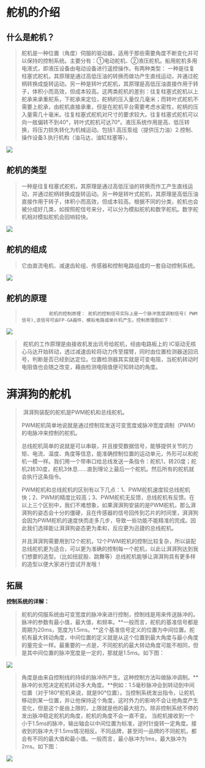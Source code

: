 # 舵机的介绍

## **什么是舵机？**

>​        舵机是一种位置（角度）伺服的驱动器，适用于那些需要角度不断变化并可以保持的控制系统。主要分有：①电动舵机、②液压舵机。船用舵机多用电液式，即液压设备由电动设备进行遥控操作。有两种类型： 一种是往复柱塞式舵机，其原理是通过高低压油的转换而做功产生直线运动，并通过舵柄转换成旋转运动。另一种是转叶式舵机，其原理是高低压油直接作用于转子，体积小而高效，但成本较高。这两类舵机的差别：往复柱塞式舵机以上舵承来承重舵系，下舵承来定位，舵柄的压入量仅几毫米；而转叶式舵机不需要上舵承，由舵机直接承重，但是在舵机平台需要考虑水密性，舵柄的压入量需几十毫米。往复柱塞式舵机对尺寸的要求较大。往复柱塞式舵机可以向一舷偏转不到40°，转叶式舵机可达70°。液压系统作用是高、低压转换，将压力损失转化为机械运动。包括1.高压泵组（提供压力油）2.控制、操作设备3.执行机构（油马达，油缸柱塞等）。
>

![](/pic/ch7/7.6/1.png) 

## 舵机的类型

>​       一种是往复柱塞式舵机，其原理是通过高低压油的转换而作工产生直线运动，并通过舵柄转换成旋转运动。另一种是转叶式舵机，其原理是高低压油直接作用于转子，体积小而高效，但成本较高。根据不同的分类，舵机也会被分成好几类，如按照舵信号来分，可以分为模拟舵机和数字舵机。数字舵机相对模拟舵机会回响较快。
>

![](/pic/ch7/7.6/2.png) 

## 舵机的组成

>   ​      它由直流电机、减速齿轮组、传感器和控制电路组成的一套自动控制系统。
>

![](/pic/ch7/7.6/3.png) 

## 舵机的原理
>        ​       舵机的控制原理： 舵机的控制信号实际上是一个脉冲宽度调制信号( PWM信号),该信号可由FP-GA器件、模拟电路或单片机产生。控制原理图如下：
>        

![](/pic/ch7/7.6/5.png) 


>  ​       舵机的工作原理是由接收机发出讯号给舵机，经由电路板上的 IC驱动无核心马达开始转动，透过减速齿轮将动力传至摆臂，同时由位置检测器送回讯号，判断是否已经到达定位。位置检测器其实就是可变电阻，当舵机转动时电阻值也会随之改变，藉由检测电阻值便可知转动的角度。

# 湃湃狗的舵机

>​        湃湃狗装配的舵机是PWM舵机和总线舵机。
>
>​        PWM舵机简单地说就是通过控制现发送可变宽度或脉冲宽度调制（PWM）的电脉冲来控制的舵机。
>
>​        总线舵机简单的说就是可以串联，并且接受数据信号，能够提供关节的力矩、电流、温度、角度等信息，能准确控制位置的运动单元，外形可以和舵机一模一样。我们用一个带串口给总线发送一条指令：舵机1，转20度；舵机2转30度，舵机3休息……直到理论上最后一个舵机。然后所有的舵机就会执行这条指令。
>
>​        PWM舵机和总线舵机的区别有以下几点：1、PWM舵机速度较总线舵机快；2、PWM的精度比较高；3、PWM舵机无反馈，总线舵机有反馈。在以上三个区别中，我们不难想象，如果湃湃狗安装的是PWM舵机，那么湃湃狗的姿态会十分的僵硬，且在传感器的信号回传到芯片的时间里，湃湃狗会因为PWM舵机的速度快而走多几步，导致一些功能不能精准的完成。因此我们选择能让湃湃狗姿态更为柔和，反应更为迅捷的总线舵机。
>
>​        并且湃湃狗需要用到12个舵机，12个PWM舵机的控制比较复杂，所以装配总线舵机更为适合，可以更为准确的控制每一个舵机，以此让湃湃狗达到我们想要的造型。（比如扭屁股、跳舞等）总线舵机能够让湃湃狗具有更多样的造型以便大家进行尝试开发哦！

## 拓展
**控制系统的详解：**

>   ​        舵机的伺服系统由可变宽度的脉冲来进行控制，控制线是用来传送脉冲的。脉冲的参数有最小值，最大值，和频率。**一般而言，舵机的基准信号都是周期为20ms，宽度为1.5ms。**这个基准信号定义的位置为中间位置。舵机有最大转动角度，中间位置的定义就是从这个位置到最大角度与最小角度的量完全一样。最重要的一点是，不同舵机的最大转动角度可能不相同，但是其中间位置的脉冲宽度是一定的，那就是1.5ms。如下图：
>   

![](/pic/ch7/7.6/6.png) 

>   ​       角度是由来自控制线的持续的脉冲所产生。这种控制方法叫做脉冲调制。**脉冲的长短决定舵机转动多大角度。**例如：1.5毫秒脉冲会到转动到中间位置（对于180°舵机来说，就是90°位置）。当控制系统发出指令，让舵机移动到某一位置，并让他保持这个角度，这时外力的影响不会让他角度产生变化，但是这个是由上限的，上限就是他的最大扭力。除非控制系统不停的发出脉冲稳定舵机的角度，舵机的角度不会一直不变。
>   当舵机接收到一个小于1.5ms的脉冲，输出轴会以中间位置为标准，逆时针旋转一定角度。接收到的脉冲大于1.5ms情况相反。不同品牌，甚至同一品牌的不同舵机，都会有不同的最大值和最小值。一般而言，最小脉冲为1ms，最大脉冲为2ms。如下图：

![](/pic/ch7/7.6/7.png) 



